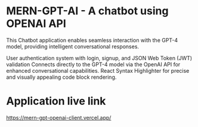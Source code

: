 # MERN-GPT-AI - A chatbot using OPENAI API
This Chatbot application enables seamless interaction with the GPT-4 model, providing intelligent conversational responses.

User authentication system with login, signup, and JSON Web Token (JWT) validation
Connects directly to the GPT-4 model via the OpenAI API for enhanced conversational capabilities.
React Syntax Highlighter for precise and visually appealing code block rendering.

# Application live link
https://mern-gpt-openai-client.vercel.app/
